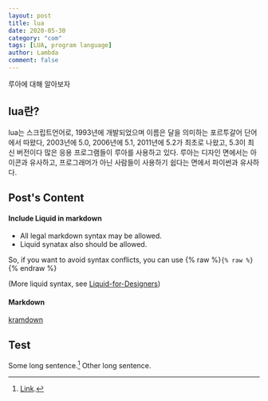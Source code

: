 ```yaml
---
layout: post
title: lua
date: 2020-05-30
category: "com"
tags: [LUA, program language]
author: Lambda
comment: false
---
```


루아에 대해 알아보자

## lua란? 

lua는 스크립트언어로, 1993년에 개발되었으며 이름은 달을 의미하는 포르투갈어 단어에서 따왔다,
2003년에 5.0, 2006년에 5.1, 2011년에 5.2가 최초로 나왔고, 5.3이 최신 버전이다
많은 응용 프로그램들이 루아를 사용하고 있다. 루아는 디자인 면에서는 아이콘과 유사하고, 프로그래머가 아닌 사람들이 사용하기 쉽다는 면에서 파이썬과 유사하다.


## Post's Content

#### Include Liquid in markdown

- All legal markdown syntax may be allowed. 
- Liquid synatax also should be allowed.


So, if you want to avoid syntax conflicts, you can use {% raw %}`{% raw %}`{% endraw %}

(More liquid syntax, see [Liquid-for-Designers](https://github.com/Shopify/liquid/wiki/Liquid-for-Designers))

#### Markdown

[kramdown](https://kramdown.gettalong.org/)


## Test

Some long sentence.[^footnote] Other long sentence.

[^footnote]: [Link](https://google.com).
